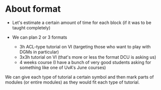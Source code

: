 # About format

* Let's estimate a certain amount of time for each block (if it was to be taught completely)

* We can plan 2 or 3 formats
    * 3h ACL-type tutorial on VI (targeting those who want to play with DGMs in particular)
    * 3x3h tutorial on VI (that's more or less the format DCU is asking us)
    * 4 weeks course (I have a bunch of very good students asking for something like one of UvA's June courses)

We can give each type of tutorial a certain symbol and then mark parts of modules (or entire modules) as they would fit each type of tutorial.

